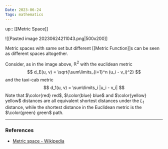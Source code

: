 ```yaml
---
Date: 2023-06-24
Tags: mathematics
---
```

up:: [[Metric Space]]

![[Pasted image 20230624211043.png|500x200]]

Metric spaces with same set but different [[Metric Function]]s can be seen as different spaces altogether.

Consider, as in the image above, $\mathbb{R}^2$ with the euclidean metric
$$
d_E(u, v) = \sqrt{\sum\limits_{i=1}^n (u_i - v_i)^2}
$$
and the taxi-cab metric
$$
d_1(u, v) = \sum\limits_i |u_i - v_i|
$$
Note that $\color{red} red$, $\color{blue} blue$ and $\color{yellow} yellow$ distances are all equivalent shortest distances under the $L_1$ distance, while the shortest distance in the Euclidean metric is the $\color{green} green$ path.

---
### References
- [Metric space - Wikipedia](https://en.wikipedia.org/wiki/Metric_space)